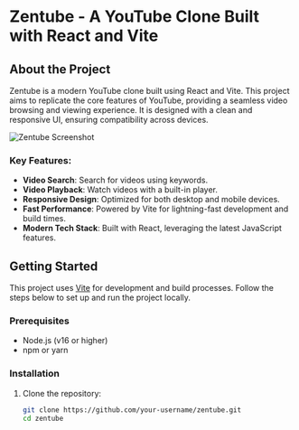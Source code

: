 # Zentube - A YouTube Clone Built with React and Vite


## About the Project

Zentube is a modern YouTube clone built using React and Vite. This project aims to replicate the core features of YouTube, providing a seamless video browsing and viewing experience. It is designed with a clean and responsive UI, ensuring compatibility across devices.

![Zentube Screenshot](zentube.png) 
### Key Features:
- **Video Search**: Search for videos using keywords.
- **Video Playback**: Watch videos with a built-in player.
- **Responsive Design**: Optimized for both desktop and mobile devices.
- **Fast Performance**: Powered by Vite for lightning-fast development and build times.
- **Modern Tech Stack**: Built with React, leveraging the latest JavaScript features.

## Getting Started

This project uses [Vite](https://vitejs.dev/) for development and build processes. Follow the steps below to set up and run the project locally.

### Prerequisites
- Node.js (v16 or higher)
- npm or yarn

### Installation

1. Clone the repository:
   ```bash
   git clone https://github.com/your-username/zentube.git
   cd zentube
   